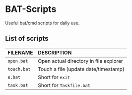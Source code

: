 # BAT-Scripts
Useful bat/cmd scripts for daily use.

## List of scripts
| FILENAME | DESCRIPTION |
| :--- | :--- |
`open.bat` | Open actual directory in file explorer
`touch.bat` | Touch a file (update date/timestamp)
`e.bat` | Short for `exit`
`task.bat` | Short for `Taskfile.bat`
